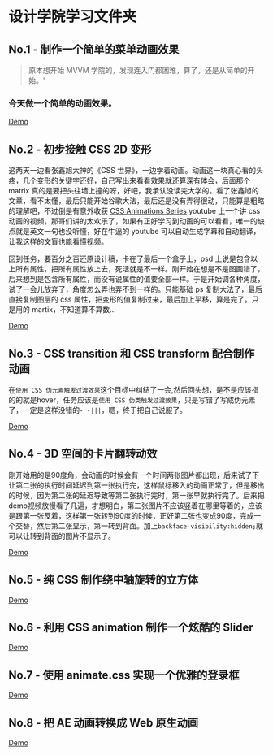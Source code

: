 # 设计学院学习文件夹

## No.1 - 制作一个简单的菜单动画效果

> 原本想开始 MVVM 学院的，发现连入门都困难，算了，还是从简单的开始。'

### 今天做一个简单的动画效果。

[Demo](code/NO01/index.html)

## No.2 - 初步接触 CSS 2D 变形

这两天一边看张鑫旭大神的《CSS 世界》，一边学着动画。动画这一块真心看的头疼，几个变形的关键字还好，自己写出来看看效果就还算深有体会，后面那个 matrix 真的是要把头往墙上撞的呀，好吧，我承认没读完大学的。看了张鑫旭的文章，看不太懂，最后只能开始谷歌大法，最后还是没有弄得很动，只能算是粗略的理解吧，不过倒是有意外收获
[CSS Animations Series](https://www.youtube.com/playlist?list=PLqGj3iMvMa4LvJ8VctoXnPI0dtE40wfid)
youtube 上一个讲 css 动画的视频，那哥们讲的太欢乐了，如果有正好学习到动画的可以看看，唯一的缺点就是英文一句也没听懂，好在牛逼的 youtube 可以自动生成字幕和自动翻译，让我这样的文盲也能看懂视频。

回到任务，要百分之百还原设计稿，卡在了最后一个盒子上，psd 上说是包含以上所有属性，把所有属性放上去，死活就是不一样。刚开始在想是不是图画错了，后来想到是包含所有属性，而没有说属性的值要全部一样。于是开始调各种角度，试了一会儿放弃了，角度怎么弄也弄不到一样的。只能基础 ps 复制大法了，最后直接复制图层的 css 属性，把变形的值复制过来，最后加上平移，算是完了。只是用的 martix，不知道算不算数...

[Demo](code/NO02/index.html)

## No.3 - CSS transition 和 CSS transform 配合制作动画

在`使用 CSS 伪元素触发过渡效果`这个目标中纠结了一会,然后回头想，是不是应该指的的就是hover，任务应该是`使用 CSS 伪类触发过渡效果`，只是写错了写成伪元素了，一定是这样没错的`-_-|||`，嗯，终于把自己说服了。

[Demo](code/NO03/index.html)

## No.4 - 3D 空间的卡片翻转动效

刚开始用的是90度角，会动画的时候会有一个时间两张图片都出现，后来试了下让第二张的执行时间延迟到第一张执行完，这样鼠标移入的动画正常了，但是移出的时候，因为第二张的延迟导致等第二张执行完时，第一张早就执行完了。后来把demo视频放慢看了几遍，才想明白，第二张图片不应该竖着在哪里等着的，应该是跟第一张反着，这样第一张转到90度的时候，正好第二张也变成90度，完成一个交替，然后第二张显示，第一转到背面。加上`backface-visibility:hidden;`就可以让转到背面的图片不显示了。

[Demo](code/NO04/index.html)

## No.5 - 纯 CSS 制作绕中轴旋转的立方体

[Demo](code/NO05/index.html)

## No.6 - 利用 CSS animation 制作一个炫酷的 Slider

[Demo](code/NO06/index.html)

## No.7 - 使用 animate.css 实现一个优雅的登录框

[Demo](code/NO07/index.html)

## No.8 - 把 AE 动画转换成 Web 原生动画

[Demo](code/NO08/index.html)